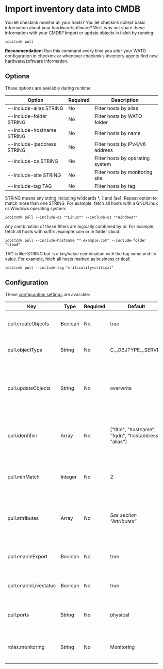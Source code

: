 # Import inventory data into CMDB

You let checkmk monitor all your hosts? You let checkmk collect basic information about your hardware/software? Well, why not share these information with your CMDB? Import or update objects in i-doit by running:

```shell
idoitcmk pull
```

**Recommendation:** Run this command every time you alter your WATO configuration in checkmk or whenever checkmk’s inventory agents find new hardware/software information.

## Options

These options are available during runtime:

| Option | Required | Description |
| --- | --- | --- |
| --include-alias STRING | No  | Filter hosts by alias |
| --include-folder STRING | No  | Filter hosts by WATO folder |
| --include-hostname STRING | No  | Filter hosts by name |
| --include-ipaddress STRING | No  | Filter hosts by IPv4/v6 address |
| --include-os STRING | No  | Filter hosts by operating system |
| --include-site STRING | No  | Filter hosts by monitoring site |
| --include-tag TAG | No  | Filter hosts by tag |

STRING means any string including wildcards *, ? and [ae]. Repeat option to match more than one STRING. For example, fetch all hosts with a GNU/Linux or Windows operating system:

```shell
idoitcmk pull --include-os "*Linux*" --include-os "*Windows*"
```

Any combination of these filters are logically combined by or. For example, fetch all hosts with suffix .example.com or in folder cloud:

```shell
idoitcmk pull --include-hostname "*.example.com" --include-folder "cloud"
```

TAG is like STRING but is a key/value combination with the tag name and its value. For example, fetch all hosts marked as business critical:

```shell
idoitcmk pull --include-tag "criticality=critical"
```

## Configuration

These [configuration settings](./configuration.md) are available:

| Key | Type | Required | Default | Description |
| --- | --- | --- | --- | --- |
| pull.createObjects | Boolean | No  | true | Unknown hosts will be created as new objects |
| pull.objectType | String | No  | C__OBJTYPE__SERVER | Set the object type constant for new objects |
| pull.updateObjects | String | No  | overwrite | If host is found in i-doit overwrite existing category entries, or ignore them |
| pull.idenfifier | Array | No  | ["title", "hostname", "fqdn", "hostaddress", "alias"] | Look for these identifiers to match hosts with objects; see section “Identifiers” |
| pull.minMatch | Integer | No  | 2 | Object and host must share a minimum amount of identifiers |
| pull.attributes | Array | No  | _See section “Attributes”_ | List of category constants which will be altered; see section “Attributes” |
| pull.enableExport | Boolean | No  | true | Write host configuration to category Check_MK Host |
| pull.enableLivestatus | Boolean | No  | true | Write host configuration to category Monitoring |
| pull.ports | String | No  | physical | Add/update physical or logical network ports |
| roles.monitoring | String | No  | Monitoring | i-doit role for contact groups used in contact assignments |
